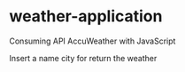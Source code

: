 # weather-application

Consuming API AccuWeather with JavaScript

Insert a name city for return the weather
